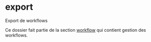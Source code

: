 # export

Export de workflows

Ce dossier fait partie de la section [workflow](..) qui contient gestion des workflows.
